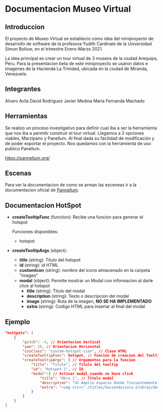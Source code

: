 
# Documentacion Museo Virtual

## Introduccion

El proyecto de Museo Virtual se establecio como idea del miniproyecto de desarrollo de software de la profesora Yudith Cardinale de la Universidad Símon 
Bolívar, en el trimestre Enero-Marzo 2021.

La idea principal es crear un tour virtual de 3 museos de la ciudad Arequipa, Peru. 
Para la presentacion beta de este miniproyecto se usaron datos e imagenes de la Hacienda La Trinidad, ubicada en la ciudad de Miranda, Venezuela.

## Integrantes

Alvaro Avila
David Rodriguez 
Javier Medina
Maria Fernanda Machado

## Herramientas

Se realizo un proceso investigativo para definir cual iba a ser la herramienta que nos iba a permitir construir el tour virtual.
Llegamos a 2 opciones viables, Marzipano y Panellum. Al final dada su facilidad de modificación y de poder exportar el proyecto. Nos quedamos con la herramienta de uso publico Panellum.

https://pannellum.org/


## Escenas

Para ver la documentacion de como se arman las esceneas ir a la documentacion oficial de [Pannellum](https://pannellum.org/documentation/reference/).

## Documentacion HotSpot

* **createTooltipFunc** (function):
    Recibe una funcion para generar el hotspot
    
    Funciones disponibles:
    * hotspot

* **createTooltipArgs** (object):
    * **title** (string): Titulo del hotspot
    * **id** (string): id HTML
    * **customIcon** (string): nombre del icono almacenado en la carpeta "images"
    * **modal** (object): Permite mostrar un Modal con informacion al darle click al hotspot
        * **title** (string): Titulo del modal
        * **description** (string): Texto o descripcion del modal
        * **image** (string): Ruta de la imagen, **NO SE HA IMPLEMENTADO**
        * **extra** (string): Codigo HTML para insertar al final del modal

## Ejemplo

```json
"hotSpots": [
    {
        "pitch": -4, // Orientacion Vertical
        "yaw": 20, // Orientacion Horizontal
        "cssClass": "custom-hotspot-icon", // Clase HTML
        "createTooltipFunc": hotspot, // Funcion de creacion del Tooltip
        "createTooltipArgs": { // Argumentos para la funcion
            "title": "Titulo", // Titulo del tooltip
            "id": "hotspot-1", // ID
            "modal":{ // Activar modal cuando se hace click
                "title": "Obra 1", // Titulo modal
                "description": "Un Amplio espacio donde frecuentemente hay eventos de Música de Cámara", // Texto
                "extra": "<img src=\"./titles/hacienda/sala-2/obras/obra-1.jpg\" alt=\"Obra 1\" class=\"img-modal\" >" // Insertar imagen en la seccion de extra
            }
        }
    }
]
```

